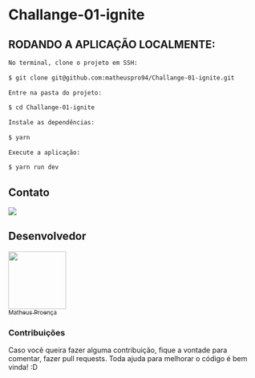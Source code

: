 # Challange-01-ignite

## RODANDO A APLICAÇÃO LOCALMENTE:

```bash
No terminal, clone o projeto em SSH:
 
$ git clone git@github.com:matheuspro94/Challange-01-ignite.git
 
Entre na pasta do projeto:
 
$ cd Challange-01-ignite
 
Instale as dependências:
 
$ yarn
 
Execute a aplicação:
 
$ yarn run dev
```

## Contato
 
<a targer="_blank" href="https://www.linkedin.com/in/matheus-proenca-dev/"><img src="https://img.icons8.com/fluency/48/000000/linkedin.png"/></a>
 
## Desenvolvedor
 
[<img src="https://avatars.githubusercontent.com/u/74427703?v=4" width=115><br><sub>Matheus Proença</sub>](https://github.com/mroenca40)
 
### Contribuições
 
Caso você queira fazer alguma contribuição, fique a vontade para comentar, fazer pull requests. Toda ajuda para melhorar o código é bem vinda! :D
 
###
